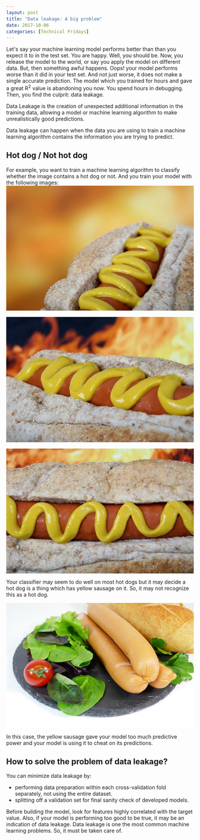 ```yaml
---
layout: post
title: "Data leakage: A big problem"
date: 2017-10-06
categories: [Technical Fridays]
---
```


Let's say your machine learning model performs better than than you expect it to in the test set. You are happy. Well, you should be. Now, you release the model to the world, or say you apply the model on different data. But, then something awful happens. Oops! your model performs worse than it did in your test set. And not just worse, it does not make a single accurate prediction. The model which you trained for hours and gave a great R<sup>2</sup> value is abandoning you now. You spend hours in debugging. Then, you find the culprit: data leakage. 

Data Leakage is the creation of unexpected additional information in the training data, allowing a model or machine learning algorithm to make unrealistically good predictions.

Data leakage can happen when the data you are using to train a machine learning algorithm contains the information you are trying to predict.

## Hot dog / Not hot dog

For example, you want to train a machine learning algorithm to classify whether the image contains a hot dog or not. And you train your model with the following images: 
<img src="/img/hotdog1.jpg" style="display: block; margin: auto; width: auto; max-width: 100%;">  
<img src="/img/hotdog2.jpg" style="display: block; margin: auto; width: auto; max-width: 100%;">  
<img src="/img/hotdog3.jpg" style="display: block; margin: auto; width: auto; max-width: 100%;">  

Your classifier may seem to do well on most hot dogs but it may decide a hot dog is a thing which has yellow sausage on it. So, it may not recognize this as a hot dog.

<img src="/img/hotdog4.jpg" style="display: block; margin: auto; width: auto; max-width: 100%;">  

In this case, the yellow sausage gave your model too much predictive power and your model is using it to cheat on its predictions.

## How to solve the problem of data leakage?

You can minimize data leakage by:
* performing data preparation within each cross-validation fold separately, not using the entire dataset.
* splitting off a validation set for final sanity check of developed models.

Before building the model, look for features highly correlated with the target value. Also, if your model is performing too good to be true, it may be an indication of data leakage. Data leakage is one the most common machine learning problems. So, it must be taken care of.
